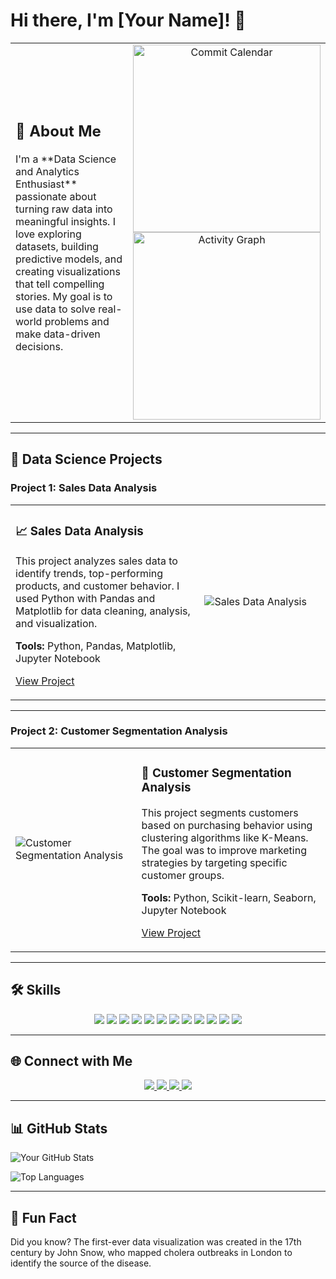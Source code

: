 # Hi there, I'm [Your Name]! 👋

<div align="center">
  <table>
    <tr>
      <!-- About Me Section -->
      <td width="60%" align="left">
        <h2>🚀 About Me</h2>
        <p>
          I'm a **Data Science and Analytics Enthusiast** passionate about turning raw data into meaningful insights. 
          I love exploring datasets, building predictive models, and creating visualizations that tell compelling stories. 
          My goal is to use data to solve real-world problems and make data-driven decisions.
        </p>
      </td>
      <!-- Commit Calendar/Graph -->
      <td width="40%" align="center">
        <img src="https://ghchart.rshah.org/Bubu02" alt="Commit Calendar" width="300" />
        <br />
        <img src="https://github-readme-activity-graph.vercel.app/graph?username=Bubu02&theme=github-compact" alt="Activity Graph" width="300" />
      </td>
    </tr>
  </table>
</div>

---

## 📂 Data Science Projects

### Project 1: Sales Data Analysis
<div align="center">
  <table>
    <tr>
      <td width="60%">
        <h3>📈 Sales Data Analysis</h3>
        <p>
          This project analyzes sales data to identify trends, top-performing products, and customer behavior. 
          I used Python with Pandas and Matplotlib for data cleaning, analysis, and visualization.
        </p>
        <p>
          <strong>Tools:</strong> Python, Pandas, Matplotlib, Jupyter Notebook
        </p>
        <p>
          <a href="https://github.com/your-username/sales-data-analysis">View Project</a>
        </p>
      </td>
      <td width="40%">
        <img src="https://github.com/Bubu02/satya-s_portfolio/issues/1#issue-2820871265" alt="Sales Data Analysis" />
      </td>
    </tr>
  </table>
</div>

---

### Project 2: Customer Segmentation Analysis
<div align="center">
  <table>
    <tr>
      <td width="40%">
        <img src="https://via.placeholder.com/400x250" alt="Customer Segmentation Analysis" />
      </td>
      <td width="60%">
        <h3>👥 Customer Segmentation Analysis</h3>
        <p>
          This project segments customers based on purchasing behavior using clustering algorithms like K-Means. 
          The goal was to improve marketing strategies by targeting specific customer groups.
        </p>
        <p>
          <strong>Tools:</strong> Python, Scikit-learn, Seaborn, Jupyter Notebook
        </p>
        <p>
          <a href="https://github.com/your-username/customer-segmentation">View Project</a>
        </p>
      </td>
    </tr>
  </table>
</div>

---

## 🛠️ Skills
<div align="center">
  <img src="https://img.shields.io/badge/Python-3776AB?style=for-the-badge&logo=python&logoColor=white" />
  <img src="https://img.shields.io/badge/R-276DC3?style=for-the-badge&logo=r&logoColor=white" />
  <img src="https://img.shields.io/badge/SQL-4479A1?style=for-the-badge&logo=mysql&logoColor=white" />
  <img src="https://img.shields.io/badge/Pandas-150458?style=for-the-badge&logo=pandas&logoColor=white" />
  <img src="https://img.shields.io/badge/NumPy-013243?style=for-the-badge&logo=numpy&logoColor=white" />
  <img src="https://img.shields.io/badge/Matplotlib-11557C?style=for-the-badge&logo=matplotlib&logoColor=white" />
  <img src="https://img.shields.io/badge/Scikit_Learn-F7931E?style=for-the-badge&logo=scikit-learn&logoColor=white" />
  <img src="https://img.shields.io/badge/TensorFlow-FF6F00?style=for-the-badge&logo=tensorflow&logoColor=white" />
  <img src="https://img.shields.io/badge/Tableau-E97627?style=for-the-badge&logo=tableau&logoColor=white" />
  <img src="https://img.shields.io/badge/Git-F05032?style=for-the-badge&logo=git&logoColor=white" />
  <img src="https://img.shields.io/badge/Docker-2496ED?style=for-the-badge&logo=docker&logoColor=white" />
  <img src="https://img.shields.io/badge/AWS-232F3E?style=for-the-badge&logo=amazon-aws&logoColor=white" />
</div>

---

## 🌐 Connect with Me
<div align="center">
  <a href="https://linkedin.com/in/your-profile">
    <img src="https://img.shields.io/badge/LinkedIn-0077B5?style=for-the-badge&logo=linkedin&logoColor=white" />
  </a>
  <a href="https://twitter.com/your-handle">
    <img src="https://img.shields.io/badge/Twitter-1DA1F2?style=for-the-badge&logo=twitter&logoColor=white" />
  </a>
  <a href="https://github.com/your-username">
    <img src="https://img.shields.io/badge/GitHub-100000?style=for-the-badge&logo=github&logoColor=white" />
  </a>
  <a href="mailto:your-email@example.com">
    <img src="https://img.shields.io/badge/Gmail-D14836?style=for-the-badge&logo=gmail&logoColor=white" />
  </a>
</div>

---

## 📊 GitHub Stats
![Your GitHub Stats](https://github-readme-stats.vercel.app/api?username=your-username&show_icons=true&theme=radical)

![Top Languages](https://github-readme-stats.vercel.app/api/top-langs/?username=your-username&layout=compact&theme=radical)

---

## 💬 Fun Fact
Did you know? The first-ever data visualization was created in the 17th century by John Snow, who mapped cholera outbreaks in London to identify the source of the disease.
